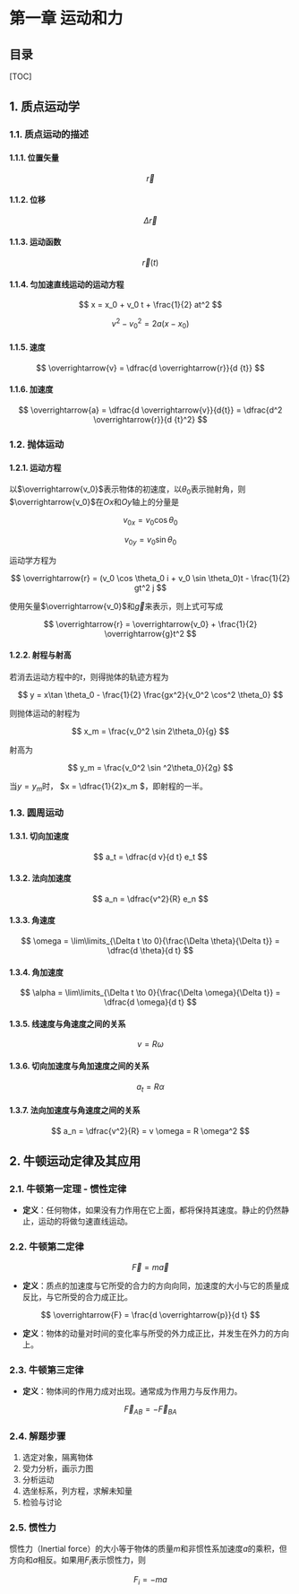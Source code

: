 第一章 运动和力
======

目录
----

[TOC]

## 1. 质点运动学

### 1.1. 质点运动的描述

#### 1.1.1. 位置矢量

$$
\overrightarrow{r}
$$

#### 1.1.2. 位移

$$
\Delta \overrightarrow{r}
$$

#### 1.1.3. 运动函数

$$
\overrightarrow{r}(t)
$$

#### 1.1.4. 匀加速直线运动的运动方程

$$
x = x_0 + v_0 t + \frac{1}{2} at^2
$$

$$
v^2 - v_0^2 = 2a(x - x_0)
$$

#### 1.1.5. 速度

$$
\overrightarrow{v} = \dfrac{d \overrightarrow{r}}{d {t}}
$$

#### 1.1.6. 加速度

$$
\overrightarrow{a} = \dfrac{d \overrightarrow{v}}{d{t}}  = \dfrac{d^2  \overrightarrow{r}}{d {t}^2}
$$

### 1.2. 抛体运动

#### 1.2.1. 运动方程

以$\overrightarrow{v_0}$表示物体的初速度，以$\theta_0$表示抛射角，则$\overrightarrow{v_0}$在$Ox$和$Oy$轴上的分量是

$$
v_{0x} = v_0 \cos \theta_0
$$

$$
v_{0y} = v_0 \sin \theta_0
$$

运动学方程为

$$
\overrightarrow{r} = (v_0 \cos \theta_0 i + v_0 \sin \theta_0)t - \frac{1}{2} gt^2 j
$$

使用矢量$\overrightarrow{v_0}$和$\overrightarrow{g}$来表示，则上式可写成

$$
\overrightarrow{r} = \overrightarrow{v_0} + \frac{1}{2} \overrightarrow{g}t^2
$$

#### 1.2.2. 射程与射高

若消去运动方程中的$t$，则得抛体的轨迹方程为

$$
y = x\tan \theta_0 - \frac{1}{2} \frac{gx^2}{v_0^2 \cos^2 \theta_0}
$$

则抛体运动的射程为

$$
x_m = \frac{v_0^2 \sin 2\theta_0}{g}
$$

射高为

$$
y_m = \frac{v_0^2 \sin ^2\theta_0}{2g}
$$

当$y = y_m$时， $x =  \dfrac{1}{2}x_m $，即射程的一半。

### 1.3. 圆周运动

#### 1.3.1. 切向加速度

$$
a_t = \dfrac{d v}{d t} e_t
$$

#### 1.3.2. 法向加速度

$$
a_n = \dfrac{v^2}{R} e_n
$$

#### 1.3.3. 角速度

$$
\omega = \lim\limits_{\Delta t \to 0}{\frac{\Delta \theta}{\Delta t}} = \dfrac{d \theta}{d t}
$$

#### 1.3.4. 角加速度

$$
\alpha = \lim\limits_{\Delta t \to 0}{\frac{\Delta \omega}{\Delta t}} = \dfrac{d \omega}{d t}
$$

#### 1.3.5. 线速度与角速度之间的关系

$$
v = R \omega
$$

#### 1.3.6. 切向加速度与角加速度之间的关系

$$
a_t = R \alpha
$$

#### 1.3.7. 法向加速度与角速度之间的关系

$$
a_n = \dfrac{v^2}{R} = v \omega = R \omega^2
$$

## 2. 牛顿运动定律及其应用

### 2.1. 牛顿第一定理 - 惯性定律

- **定义**：任何物体，如果没有力作用在它上面，都将保持其速度。静止的仍然静止，运动的将做匀速直线运动。

### 2.2. 牛顿第二定律

$$
\overrightarrow{F} = m \overrightarrow{a}
$$

- **定义**：质点的加速度与它所受的合力的方向向同，加速度的大小与它的质量成反比，与它所受的合力成正比。

$$
\overrightarrow{F} = \frac{d \overrightarrow{p}}{d t}
$$

- **定义**：物体的动量对时间的变化率与所受的外力成正比，并发生在外力的方向上。

### 2.3. 牛顿第三定律

- **定义**：物体间的作用力成对出现。通常成为作用力与反作用力。

$$
\overrightarrow F_{AB} = - \overrightarrow F_{BA}
$$

### 2.4. 解题步骤

1. 选定对象，隔离物体
2. 受力分析，画示力图
3. 分析运动
4. 选坐标系，列方程，求解未知量
5. 检验与讨论

### 2.5. 惯性力

惯性力（Inertial force）的大小等于物体的质量$m$和非惯性系加速度$a$的乘积，但方向和$a$相反。如果用$F_i$表示惯性力，则

$$
F_i = -ma
$$
